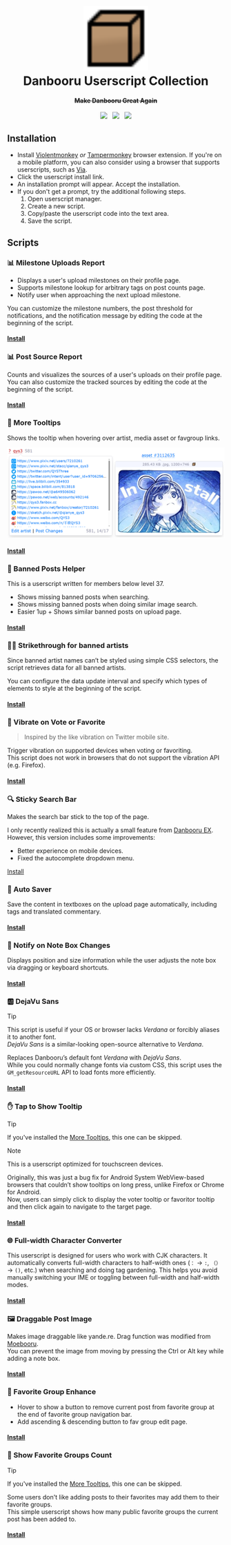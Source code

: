<h1 align="center">
  <img src="danbooru.svg" alt="Logo" width="150"><br/>
  Danbooru Userscript Collection
</h1>

<h4 align="center"><s>Make Danbooru Great Again</s></h4>

<p align="center">
  <img src="https://img.shields.io/badge/script%20count-15-brightgreen?style=flat-square">
  &nbsp;
  <a href="https://danbooru.donmai.us/users/817128"><img src="https://img.shields.io/badge/author-Sibyl-a800aa?style=flat-square"></a>
  &nbsp;
  <img src="https://img.shields.io/github/last-commit/notsibyl/danbooru/main?style=flat-square">
</p>

## Installation

- Install [Violentmonkey](https://violentmonkey.github.io) _or_ [Tampermonkey](https://tampermonkey.net/) browser extension. If you're on a mobile platform, you can also consider using a browser that supports userscripts, such as [Via](https://viayoo.com).
- Click the userscript install link.
- An installation prompt will appear. Accept the installation.
- If you don't get a prompt, try the additional following steps.
  1. Open userscript manager.
  2. Create a new script.
  3. Copy/paste the userscript code into the text area.
  4. Save the script.

## Scripts

### 📊 Milestone Uploads Report

- Displays a user's upload milestones on their profile page.
- Supports milestone lookup for arbitrary tags on post counts page.
- Notify user when approaching the next upload milestone.

You can customize the milestone numbers, the post threshold for notifications, and the notification message by editing the code at the beginning of the script.

#### [Install](/src/milestone-report.user.js?raw=1)

### 📊 Post Source Report

Counts and visualizes the sources of a user's uploads on their profile page.\
You can also customize the tracked sources by editing the code at the beginning of the script.

#### [Install](/src/source-report.user.js?raw=1)

### :speech_balloon: More Tooltips

Shows the tooltip when hovering over artist, media asset or favgroup links.

![More Tooltips](/screenshots/more-tooltips.png)

#### [Install](/src/more-tooltips.user.js?raw=1)

### 🚫 Banned Posts Helper

This is a userscript written for members below level 37.

- Shows missing banned posts when searching.
- Shows missing banned posts when doing similar image search.
- Easier 1up + Shows similar banned posts on upload page.

#### [Install](/src/banned-posts-helper.user.js?raw=1)

### 👩‍🎨 Strikethrough for banned artists

Since banned artist names can’t be styled using simple CSS selectors, the script retrieves data for all banned artists.

You can configure the data update interval and specify which types of elements to style at the beginning of the script.

#### [Install](/src/strikethrough-banned-artists.user.js?raw=1)

### 📳 Vibrate on Vote or Favorite

> Inspired by the like vibration on Twitter mobile site.

Trigger vibration on supported devices when voting or favoriting.\
This script does not work in browsers that do not support the vibration API (e.g. Firefox).

#### [Install](/src/vote-favorite-vibrate.user.js?raw=1)

### 🔍 Sticky Search Bar

Makes the search bar stick to the top of the page.

I only recently realized this is actually a small feature from [Danbooru EX](https://danbooru.donmai.us/forum_topics/13167). However, this version includes some improvements:

* Better experience on mobile devices.
* Fixed the autocomplete dropdown menu.

[Install](/src/sticky-search-bar.user.js?raw=1)

### 💾 Auto Saver

Save the content in textboxes on the upload page automatically, including tags and translated commentary.

#### [Install](/src/auto-saver.user.js?raw=1)

### 📝 Notify on Note Box Changes

Displays position and size information while the user adjusts the note box via dragging or keyboard shortcuts.

#### [Install](/src/note-box-change-notice.user.js?raw=1)

### 🆎 DejaVu Sans

> [!TIP]
> This script is useful if your OS or browser lacks *Verdana* or forcibly aliases it to another font.\
> *DejaVu Sans* is a similar-looking open-source alternative to *Verdana*.

Replaces Danbooru’s default font *Verdana* with *DejaVu Sans*.\
While you could normally change fonts via custom CSS, this script uses the `GM_getResourceURL` API to load fonts more efficiently.

#### [Install](/src/dejavu-sans.user.js?raw=1)

### ✋ Tap to Show Tooltip

> [!TIP]
> If you've installed the [More Tooltips](#speech_balloon-more-tooltips), this one can be skipped.

> [!NOTE]
> This is a userscript optimized for touchscreen devices.

Originally, this was just a bug fix for Android System WebView-based browsers that couldn’t show tooltips on long press, unlike Firefox or Chrome for Android.\
Now, users can simply click to display the voter tooltip or favoritor tooltip and then click again to navigate to the target page.

#### [Install](/src/tap-to-show-tooltip.user.js?raw=1)

### 🌐 Full-width Character Converter

This userscript is designed for users who work with CJK characters. It automatically converts full-width characters to half-width ones (`：` → `:`, `（）` → `()`, etc.) when searching and doing tag gardening. This helps you avoid manually switching your IME or toggling between full-width and half-width modes.

#### [Install](/src/full-width-char-converter.user.js?raw=1)

### 🖼 Draggable Post Image

Makes image draggable like yande.re. Drag function was modified from [Moebooru](https://github.com/moebooru/moebooru/blob/e7bd4e98411f2b14619f1f2aa32901ec05904c39/app/javascript/src/moebooru.coffee#L10).\
You can prevent the image from moving by pressing the Ctrl or Alt key while adding a note box.

#### [Install](/src/draggable-image.user.js?raw=1)

### 💙 Favorite Group Enhance

- Hover to show a button to remove current post from favorite group at the end of favorite group navigation bar.
- Add ascending & descending button to fav group edit page.

#### [Install](/src/favgroup-enhance.user.js?raw=1)

### 💜 Show Favorite Groups Count

> [!TIP]
> If you've installed the [More Tooltips](#speech_balloon-more-tooltips), this one can be skipped.

Some users don't like adding posts to their favorites may add them to their favorite groups.\
This simple userscript shows how many public favorite groups the current post has been added to.

#### [Install](/src/favgroup-count.user.js?raw=1)
